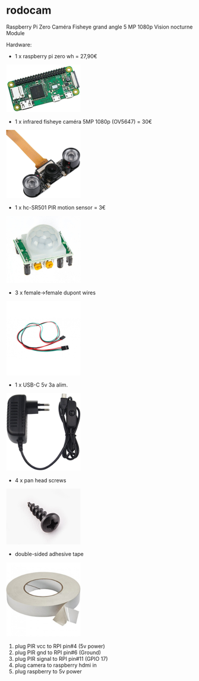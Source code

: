 # rodocam
Raspberry Pi Zero Caméra Fisheye grand angle 5 MP 1080p Vision nocturne Module

Hardware:

- 1 x raspberry pi zero wh = 27,90€ 
<img src="rpizwgh.jpg" width="200">

- 1 x infrared fisheye caméra 5MP 1080p (OV5647) = 30€
<img src="OV5647-IR.jpg" width="200">

- 1 x hc-SR501 PIR motion sensor = 3€
<img src="hc-SR501.jpg" width="200">

- 3 x female->female dupont wires
<img src="cable-3-pins-femelle-femelle-connecteur-dupont.jpg" width="200">

- 1 x USB-C 5v 3a alim.
<img src="alim5v3a.jpg" width="200">

- 4 x pan head screws
<img src="pan-head-screw.jpg" width="200">

- double-sided adhesive tape
<img src="double-sided-adhesive-tapes.jpg" width="200">

1. plug PIR vcc to RPI pin#4 (5v power)
2. plug PIR gnd to RPI pin#6 (Ground)
3. plug PIR signal to RPI pin#11 (GPIO 17)
4. plug camera to raspberry hdmi in
5. plug raspberry to 5v power
